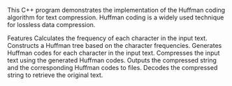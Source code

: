This C++ program demonstrates the implementation of the Huffman coding algorithm for text compression. Huffman coding is a widely used technique for lossless data compression.

Features
Calculates the frequency of each character in the input text.
Constructs a Huffman tree based on the character frequencies.
Generates Huffman codes for each character in the input text.
Compresses the input text using the generated Huffman codes.
Outputs the compressed string and the corresponding Huffman codes to files.
Decodes the compressed string to retrieve the original text.

